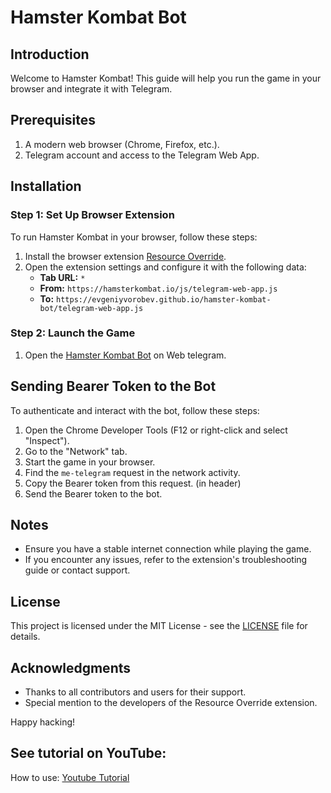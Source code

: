 # Hamster Kombat Bot

## Introduction

Welcome to Hamster Kombat! This guide will help you run the game in your browser and integrate it with Telegram.

## Prerequisites

1. A modern web browser (Chrome, Firefox, etc.).
2. Telegram account and access to the Telegram Web App.

## Installation

### Step 1: Set Up Browser Extension

To run Hamster Kombat in your browser, follow these steps:

1. Install the browser extension [Resource Override](https://chromewebstore.google.com/detail/resource-override/pkoacgokdfckfpndoffpifphamojphii).
2. Open the extension settings and configure it with the following data:
   - **Tab URL:** `*`
   - **From:** `https://hamsterkombat.io/js/telegram-web-app.js`
   - **To:** `https://evgeniyvorobev.github.io/hamster-kombat-bot/telegram-web-app.js`

### Step 2: Launch the Game

1. Open the [Hamster Kombat Bot](https://web.telegram.org/) on Web telegram.

## Sending Bearer Token to the Bot

To authenticate and interact with the bot, follow these steps:

1. Open the Chrome Developer Tools (F12 or right-click and select "Inspect").
2. Go to the "Network" tab.
3. Start the game in your browser.
4. Find the `me-telegram` request in the network activity.
5. Copy the Bearer token from this request. (in header)
6. Send the Bearer token to the bot.

## Notes

- Ensure you have a stable internet connection while playing the game.
- If you encounter any issues, refer to the extension's troubleshooting guide or contact support.

## License

This project is licensed under the MIT License - see the [LICENSE](LICENSE) file for details.

## Acknowledgments

- Thanks to all contributors and users for their support.
- Special mention to the developers of the Resource Override extension.

Happy hacking!

## See tutorial on YouTube:
How to use: [Youtube Tutorial](https://youtu.be/4irin0Fo7LA)
